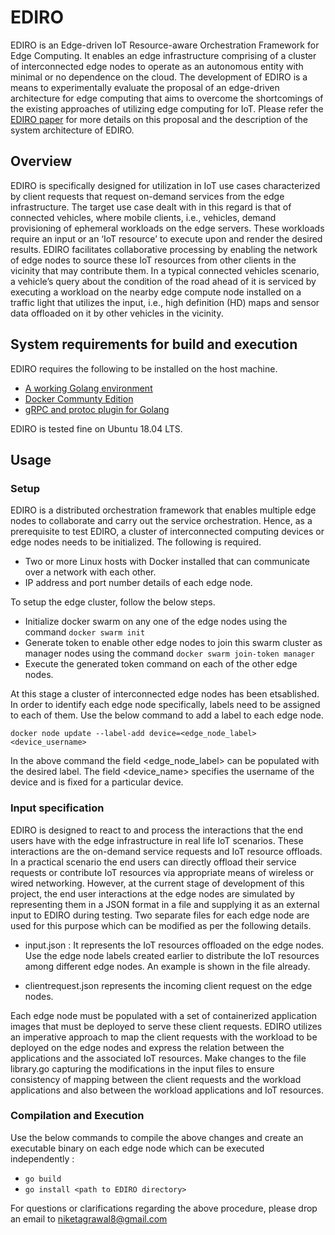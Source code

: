 # EDIRO

EDIRO is an Edge-driven IoT Resource-aware Orchestration Framework for Edge Computing. It enables an edge infrastructure comprising of a cluster of interconnected edge nodes to operate as an autonomous entity with minimal or no dependence on the cloud. The development of EDIRO is a means to experimentally evaluate the proposal of an edge-driven architecture for edge computing that aims to overcome the shortcomings of the existing approaches of utilizing edge computing for IoT. Please refer the [EDIRO paper](https://dl.acm.org/doi/abs/10.1145/3360468.3368179) for more details on this proposal and the description of the system architecture of EDIRO.


## Overview

EDIRO is specifically designed for utilization in IoT use cases characterized by client requests that request on-demand services from the edge infrastructure. The target use case dealt with in this regard is that of connected vehicles, where mobile clients, i.e., vehicles, demand  provisioning of ephemeral workloads on the edge servers. These workloads require an input or an ‘IoT resource’ to execute upon and render the desired results. EDIRO facilitates collaborative processing by enabling the network of edge nodes to source these IoT resources from other clients in the vicinity that may contribute them. In a typical connected vehicles scenario, a vehicle’s query about the condition of the road ahead of it is serviced by executing a workload on the nearby edge compute node installed on a traffic light that utilizes the input, i.e., high definition (HD) maps and sensor data offloaded on it by other vehicles in the vicinity.     


## System requirements for build and execution

EDIRO requires the following to be installed on the host machine.

- [A working Golang environment](https://golang.org/doc/install)
- [Docker Communty Edition](https://docs.docker.com/install/linux/docker-ce/ubuntu/)
- [gRPC and protoc plugin for Golang](https://grpc.io/docs/quickstart/go/)

EDIRO is tested fine on Ubuntu 18.04 LTS.


## Usage


### Setup

EDIRO is a distributed orchestration framework that enables multiple edge nodes to collaborate and carry out the service orchestration. Hence, as a prerequisite to test EDIRO, a cluster of interconnected computing devices or edge nodes needs to be initialized. The following is required.

- Two or more Linux hosts with Docker installed that can communicate over a network with each other.
- IP address and port number details of each edge node.

To setup the edge cluster, follow the below steps.

- Initialize docker swarm on any one of the edge nodes using the command `docker swarm init`
- Generate token to enable other edge nodes to join this swarm cluster as manager nodes using the command `docker swarm join-token manager ` 
- Execute the generated token command on each of the other edge nodes.

At this stage a cluster of interconnected edge nodes has been etsablished. In order to identify each edge node specifically, labels need to be assigned to each of them. Use the below command to add a label to each edge node. 

`docker node update --label-add device=<edge_node_label> <device_username>`

In the above command the field <edge_node_label> can be populated with the desired label. The field <device_name> specifies the username of the device and is fixed for a particular device.

### Input specification

EDIRO is designed to react to and process the interactions that the end users have with the edge infrastructure in real life IoT scenarios. These interactions are the on-demand service requests and IoT resource offloads. In a practical scenario the end users can directly offload their service requests or contribute IoT resources via appropriate means of wireless or wired networking. However,  at the current stage of development of this project, the end user interactions at the edge nodes are simulated by representing them in a JSON format in a file and supplying it as an external input to EDIRO during testing. Two separate files for each edge node are used for this purpose which can be modified as per the following details.

- input.json : It represents the IoT resources offloaded on the edge nodes. Use the edge node labels created earlier to distribute the IoT resources among different edge nodes. An example is shown in the file already.

- clientrequest.json represents the incoming client request on the edge nodes.

Each edge node must be populated with a set of containerized application images that must be deployed to serve these client requests. EDIRO utilizes an imperative approach to map the client requests with the workload to be deployed on the edge nodes and express the relation between the applications and the associated IoT resources. Make changes to the file library.go capturing the modifications in the input files to ensure consistency of mapping between the client requests and the workload applications and also between the workload applications and IoT resources. 



### Compilation and Execution

Use the below commands to compile the above changes and create an executable binary on each edge node which can be executed independently :

- `go build`
- `go install <path to EDIRO directory>`

For questions or clarifications regarding the above procedure, please drop an email to niketagrawal8@gmail.com 
